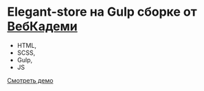 # Elegant-store на Gulp сборке от [ВебКадеми](https://webcademy.ru)

- HTML,
- SCSS,
- Gulp,
- JS

[Смотреть демо](https://hyfvmitw.github.io/Elegant-store/)


